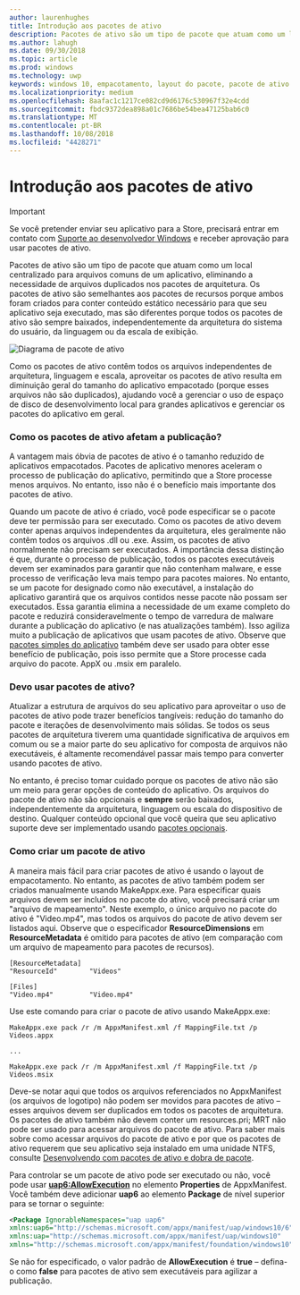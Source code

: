 ```yaml
---
author: laurenhughes
title: Introdução aos pacotes de ativo
description: Pacotes de ativo são um tipo de pacote que atuam como um local centralizado para arquivos comuns de um aplicativo, eliminando a necessidade de arquivos duplicados nos pacotes de arquitetura.
ms.author: lahugh
ms.date: 09/30/2018
ms.topic: article
ms.prod: windows
ms.technology: uwp
keywords: windows 10, empacotamento, layout do pacote, pacote de ativo
ms.localizationpriority: medium
ms.openlocfilehash: 8aafac1c1217ce082cd9d6176c530967f32e4cdd
ms.sourcegitcommit: fbdc9372dea898a01c7686be54bea47125bab6c0
ms.translationtype: MT
ms.contentlocale: pt-BR
ms.lasthandoff: 10/08/2018
ms.locfileid: "4428271"
---
```

# <a name="introduction-to-asset-packages"></a>Introdução aos pacotes de ativo

> [!IMPORTANT]
> Se você pretender enviar seu aplicativo para a Store, precisará entrar em contato com [Suporte ao desenvolvedor Windows](https://developer.microsoft.com/windows/support) e receber aprovação para usar pacotes de ativo.

Pacotes de ativo são um tipo de pacote que atuam como um local centralizado para arquivos comuns de um aplicativo, eliminando a necessidade de arquivos duplicados nos pacotes de arquitetura. Os pacotes de ativo são semelhantes aos pacotes de recursos porque ambos foram criados para conter conteúdo estático necessário para que seu aplicativo seja executado, mas são diferentes porque todos os pacotes de ativo são sempre baixados, independentemente da arquitetura do sistema do usuário, da linguagem ou da escala de exibição.

![Diagrama de pacote de ativo](images/primary-bundle.png)

Como os pacotes de ativo contêm todos os arquivos independentes de arquitetura, linguagem e escala, aproveitar os pacotes de ativo resulta em diminuição geral do tamanho do aplicativo empacotado (porque esses arquivos não são duplicados), ajudando você a gerenciar o uso de espaço de disco de desenvolvimento local para grandes aplicativos e gerenciar os pacotes do aplicativo em geral. 

### <a name="how-do-asset-packages-affect-publishing"></a>Como os pacotes de ativo afetam a publicação?
A vantagem mais óbvia de pacotes de ativo é o tamanho reduzido de aplicativos empacotados. Pacotes de aplicativo menores aceleram o processo de publicação do aplicativo, permitindo que a Store processe menos arquivos. No entanto, isso não é o benefício mais importante dos pacotes de ativo.

Quando um pacote de ativo é criado, você pode especificar se o pacote deve ter permissão para ser executado. Como os pacotes de ativo devem conter apenas arquivos independentes da arquitetura, eles geralmente não contêm todos os arquivos .dll ou .exe. Assim, os pacotes de ativo normalmente não precisam ser executados. A importância dessa distinção é que, durante o processo de publicação, todos os pacotes executáveis devem ser examinados para garantir que não contenham malware, e esse processo de verificação leva mais tempo para pacotes maiores. No entanto, se um pacote for designado como não executável, a instalação do aplicativo garantirá que os arquivos contidos nesse pacote não possam ser executados. Essa garantia elimina a necessidade de um exame completo do pacote e reduzirá consideravelmente o tempo de varredura de malware durante a publicação do aplicativo (e nas atualizações também). Isso agiliza muito a publicação de aplicativos que usam pacotes de ativo. Observe que [pacotes simples do aplicativo](flat-bundles.md) também deve ser usado para obter esse benefício de publicação, pois isso permite que a Store processe cada arquivo do pacote. AppX ou .msix em paralelo. 


### <a name="should-i-use-asset-packages"></a>Devo usar pacotes de ativo?
Atualizar a estrutura de arquivos do seu aplicativo para aproveitar o uso de pacotes de ativo pode trazer benefícios tangíveis: redução do tamanho do pacote e iterações de desenvolvimento mais sólidas. Se todos os seus pacotes de arquitetura tiverem uma quantidade significativa de arquivos em comum ou se a maior parte do seu aplicativo for composta de arquivos não executáveis, é altamente recomendável passar mais tempo para converter usando pacotes de ativo.

No entanto, é preciso tomar cuidado porque os pacotes de ativo não são um meio para gerar opções de conteúdo do aplicativo. Os arquivos do pacote de ativo não são opcionais e **sempre** serão baixados, independentemente da arquitetura, linguagem ou escala do dispositivo de destino. Qualquer conteúdo opcional que você queira que seu aplicativo suporte deve ser implementado usando [pacotes opcionais](optional-packages.md). 


### <a name="how-to-create-an-asset-package"></a>Como criar um pacote de ativo
A maneira mais fácil para criar pacotes de ativo é usando o layout de empacotamento. No entanto, as pacotes de ativo também podem ser criados manualmente usando MakeAppx.exe. Para especificar quais arquivos devem ser incluídos no pacote do ativo, você precisará criar um "arquivo de mapeamento". Neste exemplo, o único arquivo no pacote do ativo é "Video.mp4", mas todos os arquivos do pacote de ativo devem ser listados aqui. Observe que o especificador **ResourceDimensions** em **ResourceMetadata** é omitido para pacotes de ativo (em comparação com um arquivo de mapeamento para pacotes de recursos).

```example 
[ResourceMetadata]
"ResourceId"        "Videos"

[Files]
"Video.mp4"         "Video.mp4"
```

Use este comando para criar o pacote de ativo usando MakeAppx.exe: 

```syntax 
MakeAppx.exe pack /r /m AppxManifest.xml /f MappingFile.txt /p Videos.appx

...

MakeAppx.exe pack /r /m AppxManifest.xml /f MappingFile.txt /p Videos.msix

```
Deve-se notar aqui que todos os arquivos referenciados no AppxManifest (os arquivos de logotipo) não podem ser movidos para pacotes de ativo – esses arquivos devem ser duplicados em todos os pacotes de arquitetura. Os pacotes de ativo também não devem conter um resources.pri; MRT não pode ser usado para acessar arquivos do pacote de ativo. Para saber mais sobre como acessar arquivos do pacote de ativo e por que os pacotes de ativo requerem que seu aplicativo seja instalado em uma unidade NTFS, consulte [Desenvolvendo com pacotes de ativo e dobra de pacote](Package-Folding.md).

Para controlar se um pacote de ativo pode ser executado ou não, você pode usar **[uap6:AllowExecution](https://docs.microsoft.com/uwp/schemas/appxpackage/uapmanifestschema/element-uap6-allowexecution)** no elemento **Properties** de AppxManifest. Você também deve adicionar **uap6** ao elemento **Package** de nível superior para se tornar o seguinte: 

```XML
<Package IgnorableNamespaces="uap uap6" 
xmlns:uap6="http://schemas.microsoft.com/appx/manifest/uap/windows10/6" 
xmlns:uap="http://schemas.microsoft.com/appx/manifest/uap/windows10" 
xmlns="http://schemas.microsoft.com/appx/manifest/foundation/windows10">
```

 Se não for especificado, o valor padrão de **AllowExecution** é **true** – defina-o como **false** para pacotes de ativo sem executáveis para agilizar a publicação.  



